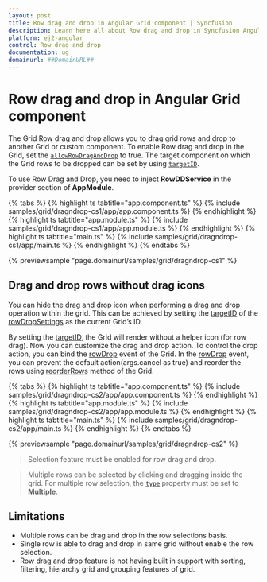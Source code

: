 ```yaml
---
layout: post
title: Row drag and drop in Angular Grid component | Syncfusion
description: Learn here all about Row drag and drop in Syncfusion Angular Grid component of Syncfusion Essential JS 2 and more.
platform: ej2-angular
control: Row drag and drop 
documentation: ug
domainurl: ##DomainURL##
---
```


# Row drag and drop in Angular Grid component

The Grid Row drag and drop allows you to drag grid rows and drop to another Grid or custom component. To enable Row drag and drop in the Grid, set the [`allowRowDragAndDrop`](https://ej2.syncfusion.com/angular/documentation/api/grid/#allowrowdraganddrop) to true. The target component on which the Grid rows to be dropped can be set by using [`targetID`](https://ej2.syncfusion.com/angular/documentation/api/grid/rowDropSettings/#targetid).

To use Row Drag and Drop, you need to inject **RowDDService** in the provider section of **AppModule**.

{% tabs %}
{% highlight ts tabtitle="app.component.ts" %}
{% include samples/grid/dragndrop-cs1/app/app.component.ts %}
{% endhighlight %}
{% highlight ts tabtitle="app.module.ts" %}
{% include samples/grid/dragndrop-cs1/app/app.module.ts %}
{% endhighlight %}
{% highlight ts tabtitle="main.ts" %}
{% include samples/grid/dragndrop-cs1/app/main.ts %}
{% endhighlight %}
{% endtabs %}
  
{% previewsample "page.domainurl/samples/grid/dragndrop-cs1" %}

## Drag and drop rows without drag icons

You can hide the drag and drop icon when performing a drag and drop operation within the grid. This can be achieved by setting the [targetID](https://ej2.syncfusion.com/angular/documentation/api/grid/rowDropSettings/#targetid) of the [rowDropSettings](https://ej2.syncfusion.com/angular/documentation/api/grid/rowDropSettings/) as the current Grid’s ID.

By setting the [targetID](https://ej2.syncfusion.com/angular/documentation/api/grid/rowDropSettings/#targetid), the Grid will render without a helper icon (for row drag). Now you can customize the drag and drop action. To control the drop action, you can bind the [rowDrop](https://ej2.syncfusion.com/angular/documentation/api/grid/#rowdrop) event of the Grid. In the [rowDrop](https://ej2.syncfusion.com/angular/documentation/api/grid/#rowdrop) event, you can prevent the default action(args.cancel as true) and reorder the rows using [reorderRows](https://ej2.syncfusion.com/angular/documentation/api/grid/#reorderrows) method of the Grid.

{% tabs %}
{% highlight ts tabtitle="app.component.ts" %}
{% include samples/grid/dragndrop-cs2/app/app.component.ts %}
{% endhighlight %}
{% highlight ts tabtitle="app.module.ts" %}
{% include samples/grid/dragndrop-cs2/app/app.module.ts %}
{% endhighlight %}
{% highlight ts tabtitle="main.ts" %}
{% include samples/grid/dragndrop-cs2/app/main.ts %}
{% endhighlight %}
{% endtabs %}
  
{% previewsample "page.domainurl/samples/grid/dragndrop-cs2" %}

> Selection feature must be enabled for row drag and drop.

> Multiple rows can be selected by clicking and dragging inside the grid. For multiple row selection, the [`type`](https://ej2.syncfusion.com/angular/documentation/api/grid/selectionSettings/#type) property must be set to **Multiple**.

## Limitations

* Multiple rows can be drag and drop in the row selections basis.
* Single row is able to drag and drop in same grid without enable the row selection.
* Row drag and drop feature is not having built in support with sorting, filtering, hierarchy grid and grouping features of grid.
